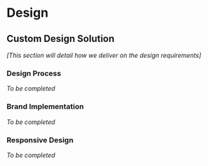 # Design

## Custom Design Solution

*[This section will detail how we deliver on the design requirements]*

### Design Process

*To be completed*

### Brand Implementation

*To be completed*

### Responsive Design

*To be completed*

